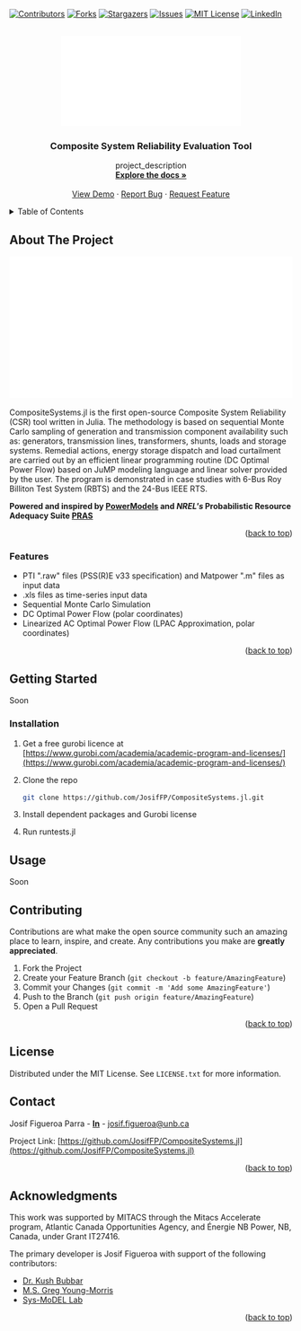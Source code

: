 <!--  -->
<a name="readme-top"></a>
<!---->

[![Contributors][contributors-shield]][contributors-url]
[![Forks][forks-shield]][forks-url]
[![Stargazers][stars-shield]][stars-url]
[![Issues][issues-shield]][issues-url]
[![MIT License][license-shield]][license-url]
[![LinkedIn][linkedin-shield]][linkedin-url]

<!-- PROJECT LOGO -->

<br />
<div align="center">
  <a href="https://github.com/JosifFP/CompositeSystems.jl">
    <img src="docs/images/logo_white.png" alt="Logo" width="320" height="160">
  </a>

<h3 align="center">Composite System Reliability Evaluation Tool</h3>

<p align="center">
    project_description
    <br />
    <a href="https://github.com/JosifFP/CompositeSystems.jl"><strong>Explore the docs »</strong></a>
    <br />
    <br />
    <a href="https://github.com/JosifFP/CompositeSystems.jl">View Demo</a>
    ·
    <a href="https://github.com/JosifFP/CompositeSystems.jl/issues">Report Bug</a>
    ·
    <a href="https://github.com/JosifFP/CompositeSystems.jl/issues">Request Feature</a>
  </p>
</div>

<!-- TABLE OF CONTENTS -->

<details>
  <summary>Table of Contents</summary>
  <ol>
    <li>
      <a href="#about-the-project">About The Project</a>
      <ul>
        <li><a href="#built-with">Features</a></li>
      </ul>
    </li>
    <li>
      <a href="#getting-started">Getting Started</a>
      <ul>
        <li><a href="#installation">Installation</a></li>
      </ul>
    </li>
    <li><a href="#usage">Usage</a></li>
    <li><a href="#contributing">Contributing</a></li>
    <li><a href="#license">License</a></li>
    <li><a href="#contact">Contact</a></li>
    <li><a href="#acknowledgments">Acknowledgments</a></li>
  </ol>
</details>

<!-- ABOUT THE PROJECT -->

## About The Project

[![Product Name Screen Shot][product-screenshot]](https://github.com/JosifFP/CompositeSystems.jl)

CompositeSystems.jl is the first open-source Composite System Reliability (CSR) tool written in Julia. The methodology is based on sequential Monte Carlo sampling of generation and transmission component availability such as: generators, transmission lines, transformers, shunts, loads and storage systems. Remedial actions, energy storage dispatch and load curtailment are carried out by an efficient linear programming routine (DC Optimal Power Flow) based on JuMP modeling language and linear solver provided by the user. The program is demonstrated in case studies with 6-Bus Roy Billiton Test System (RBTS) and the 24-Bus IEEE RTS.

**Powered and inspired by [PowerModels](https://github.com/lanl-ansi/PowerModels.jl) and *NREL's* Probabilistic Resource Adequacy Suite [PRAS](https://github.com/NREL/PRAS)**

<p align="right">(<a href="#readme-top">back to top</a>)</p>

### Features

* PTI ".raw" files (PSS(R)E v33 specification) and Matpower ".m" files as input data
* .xls files as time-series input data
* Sequential Monte Carlo Simulation
* DC Optimal Power Flow (polar coordinates)
* Linearized AC Optimal Power Flow (LPAC Approximation, polar coordinates)

<p align="right">(<a href="#readme-top">back to top</a>)</p>

<!-- GETTING STARTED -->

## Getting Started

Soon

### Installation

1. Get a free gurobi licence at [https://www.gurobi.com/academia/academic-program-and-licenses/](https://www.gurobi.com/academia/academic-program-and-licenses/)
2. Clone the repo

   ```sh
   git clone https://github.com/JosifFP/CompositeSystems.jl.git
   ```
3. Install dependent packages and Gurobi license
4. Run runtests.jl

<!-- USAGE EXAMPLES -->

## Usage

Soon

<!-- CONTRIBUTING -->

## Contributing

Contributions are what make the open source community such an amazing place to learn, inspire, and create. Any contributions you make are **greatly appreciated**.

1. Fork the Project
2. Create your Feature Branch (`git checkout -b feature/AmazingFeature`)
3. Commit your Changes (`git commit -m 'Add some AmazingFeature'`)
4. Push to the Branch (`git push origin feature/AmazingFeature`)
5. Open a Pull Request

<p align="right">(<a href="#readme-top">back to top</a>)</p>

<!-- LICENSE -->

## License

Distributed under the MIT License. See `LICENSE.txt` for more information.

<!-- CONTACT -->

## Contact

Josif Figueroa Parra - [**In**](https://www.linkedin.com/in/josif-figueroa-parra/) - josif.figueroa@unb.ca

Project Link: [https://github.com/JosifFP/CompositeSystems.jl](https://github.com/JosifFP/CompositeSystems.jl)

<p align="right">(<a href="#readme-top">back to top</a>)</p>

<!-- ACKNOWLEDGMENTS -->

## Acknowledgments

This work was supported by MITACS through the Mitacs Accelerate program, Atlantic Canada Opportunities Agency, and Énergie NB Power, NB, Canada, under Grant IT27416.

The primary developer is Josif Figueroa with support of the following contributors:

* [Dr. Kush Bubbar](https://www.unb.ca/faculty-staff/directory/j-herbert-smith-centre-tme/bubbar-kush.html)
* [M.S. Greg Young-Morris](https://www.linkedin.com/in/greg-young-morris-4114a426/)
* [Sys-MoDEL Lab](https://www.sysmodel.ca/)

<p align="right">(<a href="#readme-top">back to top</a>)</p>

<!-- MARKDOWN LINKS & IMAGES -->

<!-- https://www.markdownguide.org/basic-syntax/#reference-style-links -->

[contributors-shield]: https://img.shields.io/github/contributors/JosifFP/CompositeSystems.jl.svg?style=for-the-badge
[contributors-url]: https://github.com/JosifFP/CompositeSystems.jl/graphs/contributors
[forks-shield]: https://img.shields.io/github/forks/JosifFP/CompositeSystems.jl.svg?style=for-the-badge
[forks-url]: https://github.com/JosifFP/CompositeSystems.jl/network/members
[stars-shield]: https://img.shields.io/github/stars/JosifFP/CompositeSystems.jl.svg?style=for-the-badge
[stars-url]: https://github.com/JosifFP/CompositeSystems.jl/stargazers
[issues-shield]: https://img.shields.io/github/issues/JosifFP/CompositeSystems.jl.svg?style=for-the-badge
[issues-url]: https://github.com/JosifFP/CompositeSystems.jl/issues
[license-shield]: https://img.shields.io/github/license/JosifFP/CompositeSystems.jl.svg?style=for-the-badge
[license-url]: https://github.com/JosifFP/CompositeSystems.jl/blob/master/LICENSE.txt
[linkedin-shield]: https://img.shields.io/badge/-LinkedIn-black.svg?style=for-the-badge&logo=linkedin&colorB=555
[linkedin-url]: https://www.linkedin.com/in/josif-figueroa-parra/
[product-screenshot]: docs/images/logo_white.png
[Next.js]: https://img.shields.io/badge/next.js-000000?style=for-the-badge&logo=nextdotjs&logoColor=white
[Next-url]: https://nextjs.org/
[React.js]: https://img.shields.io/badge/React-20232A?style=for-the-badge&logo=react&logoColor=61DAFB
[React-url]: https://reactjs.org/
[Vue.js]: https://img.shields.io/badge/Vue.js-35495E?style=for-the-badge&logo=vuedotjs&logoColor=4FC08D
[Vue-url]: https://vuejs.org/
[Angular.io]: https://img.shields.io/badge/Angular-DD0031?style=for-the-badge&logo=angular&logoColor=white
[Angular-url]: https://angular.io/
[Svelte.dev]: https://img.shields.io/badge/Svelte-4A4A55?style=for-the-badge&logo=svelte&logoColor=FF3E00
[Svelte-url]: https://svelte.dev/
[Laravel.com]: https://img.shields.io/badge/Laravel-FF2D20?style=for-the-badge&logo=laravel&logoColor=white
[Laravel-url]: https://laravel.com
[Bootstrap.com]: https://img.shields.io/badge/Bootstrap-563D7C?style=for-the-badge&logo=bootstrap&logoColor=white
[Bootstrap-url]: https://getbootstrap.com
[JQuery.com]: https://img.shields.io/badge/jQuery-0769AD?style=for-the-badge&logo=jquery&logoColor=white
[JQuery-url]: https://jquery.com
